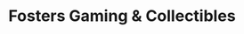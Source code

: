 ---
title: "Fosters Gaming & Collectibles"
url: /brodhead/fosters-gaming-und-collectibles/
shop: Videospiele
---